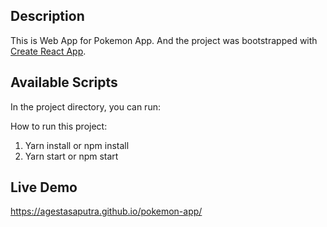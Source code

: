 ## Description
This is Web App for Pokemon App.
And the project was bootstrapped with [Create React App](https://github.com/facebook/create-react-app).

## Available Scripts
In the project directory, you can run:

How to run this project:
1. Yarn install or npm install
2. Yarn start or npm start

## Live Demo
https://agestasaputra.github.io/pokemon-app/
